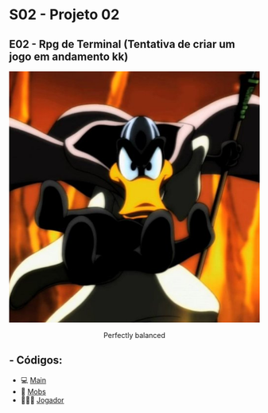 # S02 - Projeto 02
## E02 - Rpg de Terminal (Tentativa de criar um jogo em andamento kk)

<div align="center">
<img src="OMagoEImplacavel.jpg" >
<p>Perfectly balanced</p>
</div>

## - Códigos: 
- 💻 [Main](Principal.java)
- 🐲 [Mobs](Mobs/Mob.java)
- 🧙🏻‍♂️ [Jogador](Jogadores/Jogador.java)
